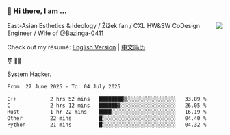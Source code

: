 ### 👋 Hi there, I am ...

<img align="right" src="https://github-readme-stats.vercel.app/api?username=vickiegpt&show_icons=true&icon_color=0366d6&bg_color=ffffff&hide_title=true" />

East-Asian Esthetics & Ideology / Žižek fan / CXL HW&SW CoDesign Engineer / Wife of [@Bazinga-0411](https://bazinga-0411.github.io/)

Check out my résumé: [English Version](http://asplos.dev/) | [中文简历](http://asplos.dev/CN.html)

⚧️ 
🏳️‍⚧️ 

System Hacker.


<!--START_SECTION:waka-->

```txt
From: 27 June 2025 - To: 04 July 2025

C++           2 hrs 52 mins   ████████▒░░░░░░░░░░░░░░░░   33.89 %
C             2 hrs 12 mins   ██████▓░░░░░░░░░░░░░░░░░░   26.05 %
Rust          1 hr 22 mins    ████░░░░░░░░░░░░░░░░░░░░░   16.19 %
Other         22 mins         █░░░░░░░░░░░░░░░░░░░░░░░░   04.40 %
Python        21 mins         █░░░░░░░░░░░░░░░░░░░░░░░░   04.32 %
```

<!--END_SECTION:waka-->

